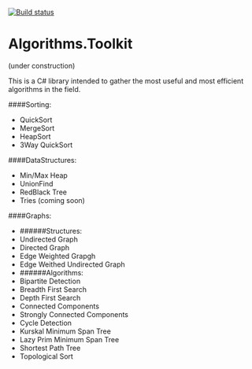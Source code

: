 
[![Build status](https://ci.appveyor.com/api/projects/status/ki3q9up5upqdsw3k?svg=true)](https://ci.appveyor.com/project/ZSalloum/algorithms-toolkit)


# Algorithms.Toolkit

(under construction) 

This is a C# library intended to gather the most useful and most efficient algorithms in the field.

####Sorting:
- QuickSort
- MergeSort
- HeapSort
- 3Way QuickSort

####DataStructures:
- Min/Max Heap
- UnionFind
- RedBlack Tree
- Tries (coming soon)


####Graphs: 
- ######Structures: 
- Undirected Graph
- Directed Graph
- Edge Weighted Grapgh
- Edge Weithed Undirected Graph
- ######Algorithms: 
- Bipartite Detection
- Breadth First Search
- Depth First Search
- Connected Components
- Strongly Connected Components
- Cycle Detection
- Kurskal Minimum Span Tree
- Lazy Prim Minimum Span Tree
- Shortest Path Tree
- Topological Sort

